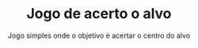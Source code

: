 <h1 align="center"> Jogo de acerto o alvo </h1>

<p align="center">Jogo simples onde o objetivo é acertar o centro do alvo</p>

